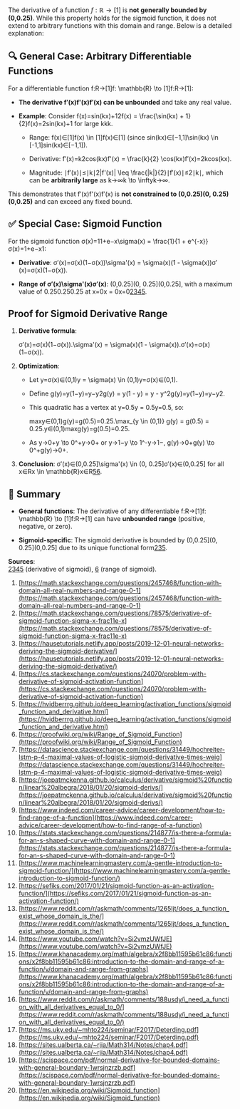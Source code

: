 The derivative of a function $f: \mathbb{R} \to [1]$ is **not generally bounded by (0,0.25)**. While this property holds for the sigmoid function, it does not extend to arbitrary functions with this domain and range. Below is a detailed explanation:

## 🔍 General Case: Arbitrary Differentiable Functions

For a differentiable function f:R→[1]f: \mathbb{R} \to [1]f:R→[1]:

- **The derivative f′(x)f'(x)f′(x) can be unbounded** and take any real value.
    
- **Example**: Consider f(x)=sin⁡(kx)+12f(x) = \frac{\sin(kx) + 1}{2}f(x)=2sin(kx)+1 for large kkk.
    
    - Range: f(x)∈[1]f(x) \in [1]f(x)∈[1] (since sin⁡(kx)∈[−1,1]\sin(kx) \in [-1,1]sin(kx)∈[−1,1]).
        
    - Derivative: f′(x)=k2cos⁡(kx)f'(x) = \frac{k}{2} \cos(kx)f′(x)=2kcos(kx).
        
    - Magnitude: ∣f′(x)∣≤∣k∣2|f'(x)| \leq \frac{|k|}{2}∣f′(x)∣≤2∣k∣, which can be **arbitrarily large** as k→∞k \to \inftyk→∞.
        

This demonstrates that f′(x)f'(x)f′(x) is **not constrained to (0,0.25)(0, 0.25)(0,0.25)** and can exceed any fixed bound.

## ✅ Special Case: Sigmoid Function

For the sigmoid function σ(x)=11+e−x\sigma(x) = \frac{1}{1 + e^{-x}}σ(x)=1+e−x1:

- **Derivative**: σ′(x)=σ(x)(1−σ(x))\sigma'(x) = \sigma(x)(1 - \sigma(x))σ′(x)=σ(x)(1−σ(x)).
    
- **Range of σ′(x)\sigma'(x)σ′(x)**: (0,0.25](0, 0.25](0,0.25], with a maximum value of 0.250.250.25 at x=0x = 0x=0[2](https://math.stackexchange.com/questions/78575/derivative-of-sigmoid-function-sigma-x-frac11e-x)[3](https://hausetutorials.netlify.app/posts/2019-12-01-neural-networks-deriving-the-sigmoid-derivative/)[4](https://cs.stackexchange.com/questions/24070/problem-with-derivative-of-sigmoid-activation-function)[5](https://hvidberrrg.github.io/deep_learning/activation_functions/sigmoid_function_and_derivative.html).
    

## Proof for Sigmoid Derivative Range

1. **Derivative formula**:
    
    σ′(x)=σ(x)(1−σ(x)).\sigma'(x) = \sigma(x)(1 - \sigma(x)).σ′(x)=σ(x)(1−σ(x)).
2. **Optimization**:
    
    - Let y=σ(x)∈(0,1)y = \sigma(x) \in (0,1)y=σ(x)∈(0,1).
        
    - Define g(y)=y(1−y)=y−y2g(y) = y(1 - y) = y - y^2g(y)=y(1−y)=y−y2.
        
    - This quadratic has a vertex at y=0.5y = 0.5y=0.5, so:
        
        max⁡y∈(0,1)g(y)=g(0.5)=0.25.\max_{y \in (0,1)} g(y) = g(0.5) = 0.25.y∈(0,1)maxg(y)=g(0.5)=0.25.
    - As y→0+y \to 0^+y→0+ or y→1−y \to 1^-y→1−, g(y)→0+g(y) \to 0^+g(y)→0+.
        
3. **Conclusion**: σ′(x)∈(0,0.25]\sigma'(x) \in (0, 0.25]σ′(x)∈(0,0.25] for all x∈Rx \in \mathbb{R}x∈R[5](https://hvidberrrg.github.io/deep_learning/activation_functions/sigmoid_function_and_derivative.html)[6](https://proofwiki.org/wiki/Range_of_Sigmoid_Function).
    

## 💎 Summary

- **General functions**: The derivative of any differentiable f:R→[1]f: \mathbb{R} \to [1]f:R→[1] can have **unbounded range** (positive, negative, or zero).
    
- **Sigmoid-specific**: The sigmoid derivative is bounded by (0,0.25](0, 0.25](0,0.25] due to its unique functional form[2](https://math.stackexchange.com/questions/78575/derivative-of-sigmoid-function-sigma-x-frac11e-x)[3](https://hausetutorials.netlify.app/posts/2019-12-01-neural-networks-deriving-the-sigmoid-derivative/)[5](https://hvidberrrg.github.io/deep_learning/activation_functions/sigmoid_function_and_derivative.html).
    

**Sources**:  
[2](https://math.stackexchange.com/questions/78575/derivative-of-sigmoid-function-sigma-x-frac11e-x)[3](https://hausetutorials.netlify.app/posts/2019-12-01-neural-networks-deriving-the-sigmoid-derivative/)[4](https://cs.stackexchange.com/questions/24070/problem-with-derivative-of-sigmoid-activation-function)[5](https://hvidberrrg.github.io/deep_learning/activation_functions/sigmoid_function_and_derivative.html) (derivative of sigmoid), [6](https://proofwiki.org/wiki/Range_of_Sigmoid_Function) (range of sigmoid).

1. [https://math.stackexchange.com/questions/2457468/function-with-domain-all-real-numbers-and-range-0-1](https://math.stackexchange.com/questions/2457468/function-with-domain-all-real-numbers-and-range-0-1)
2. [https://math.stackexchange.com/questions/78575/derivative-of-sigmoid-function-sigma-x-frac11e-x](https://math.stackexchange.com/questions/78575/derivative-of-sigmoid-function-sigma-x-frac11e-x)
3. [https://hausetutorials.netlify.app/posts/2019-12-01-neural-networks-deriving-the-sigmoid-derivative/](https://hausetutorials.netlify.app/posts/2019-12-01-neural-networks-deriving-the-sigmoid-derivative/)
4. [https://cs.stackexchange.com/questions/24070/problem-with-derivative-of-sigmoid-activation-function](https://cs.stackexchange.com/questions/24070/problem-with-derivative-of-sigmoid-activation-function)
5. [https://hvidberrrg.github.io/deep_learning/activation_functions/sigmoid_function_and_derivative.html](https://hvidberrrg.github.io/deep_learning/activation_functions/sigmoid_function_and_derivative.html)
6. [https://proofwiki.org/wiki/Range_of_Sigmoid_Function](https://proofwiki.org/wiki/Range_of_Sigmoid_Function)
7. [https://datascience.stackexchange.com/questions/31449/hochreiter-lstm-p-4-maximal-values-of-logistic-sigmoid-derivative-times-weig](https://datascience.stackexchange.com/questions/31449/hochreiter-lstm-p-4-maximal-values-of-logistic-sigmoid-derivative-times-weig)
8. [https://joepatmckenna.github.io/calculus/derivative/sigmoid%20function/linear%20albegra/2018/01/20/sigmoid-derivs/](https://joepatmckenna.github.io/calculus/derivative/sigmoid%20function/linear%20albegra/2018/01/20/sigmoid-derivs/)
9. [https://www.indeed.com/career-advice/career-development/how-to-find-range-of-a-function](https://www.indeed.com/career-advice/career-development/how-to-find-range-of-a-function)
10. [https://stats.stackexchange.com/questions/214877/is-there-a-formula-for-an-s-shaped-curve-with-domain-and-range-0-1](https://stats.stackexchange.com/questions/214877/is-there-a-formula-for-an-s-shaped-curve-with-domain-and-range-0-1)
11. [https://www.machinelearningmastery.com/a-gentle-introduction-to-sigmoid-function/](https://www.machinelearningmastery.com/a-gentle-introduction-to-sigmoid-function/)
12. [https://sefiks.com/2017/01/21/sigmoid-function-as-an-activation-function/](https://sefiks.com/2017/01/21/sigmoid-function-as-an-activation-function/)
13. [https://www.reddit.com/r/askmath/comments/1265ljt/does_a_function_exist_whose_domain_is_the/](https://www.reddit.com/r/askmath/comments/1265ljt/does_a_function_exist_whose_domain_is_the/)
14. [https://www.youtube.com/watch?v=Si2vmzUWfJE](https://www.youtube.com/watch?v=Si2vmzUWfJE)
15. [https://www.khanacademy.org/math/algebra/x2f8bb11595b61c86:functions/x2f8bb11595b61c86:introduction-to-the-domain-and-range-of-a-function/v/domain-and-range-from-graphs](https://www.khanacademy.org/math/algebra/x2f8bb11595b61c86:functions/x2f8bb11595b61c86:introduction-to-the-domain-and-range-of-a-function/v/domain-and-range-from-graphs)
16. [https://www.reddit.com/r/askmath/comments/188usdy/i_need_a_function_with_all_derivatives_equal_to_0/](https://www.reddit.com/r/askmath/comments/188usdy/i_need_a_function_with_all_derivatives_equal_to_0/)
17. [https://ms.uky.edu/~mhto224/seminar/F2017/Deterding.pdf](https://ms.uky.edu/~mhto224/seminar/F2017/Deterding.pdf)
18. [https://sites.ualberta.ca/~rjia/Math314/Notes/chap4.pdf](https://sites.ualberta.ca/~rjia/Math314/Notes/chap4.pdf)
19. [https://scispace.com/pdf/normal-derivative-for-bounded-domains-with-general-boundary-1wrsjnzrzb.pdf](https://scispace.com/pdf/normal-derivative-for-bounded-domains-with-general-boundary-1wrsjnzrzb.pdf)
20. [https://en.wikipedia.org/wiki/Sigmoid_function](https://en.wikipedia.org/wiki/Sigmoid_function)